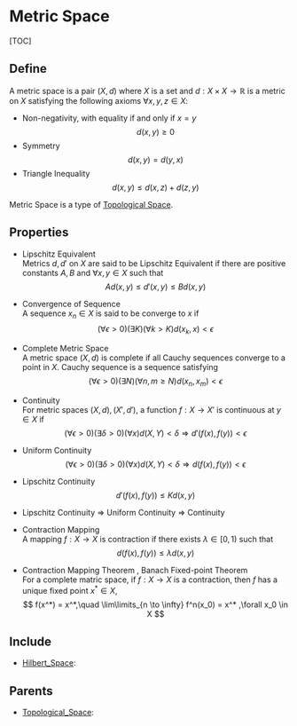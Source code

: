 # Metric Space

[TOC]

## Define

A metric space is a pair $(X, d)$ where $X$ is a set and $d: X \times X \to \mathbb R$  is a metric on $X$ satisfying the following axioms $\forall x, y, z \in X$:

- Non-negativity, with equality if and only if $x = y$
  $$
  d(x, y) \ge 0
  $$
- Symmetry
  $$
  d(x, y) = d(y, x)
  $$
- Triangle Inequality
  $$
  d(x, y) \le d(x, z) + d(z, y)
  $$

Metric Space is a type of [Topological Space](./Topological_Space.md).

## Properties

- Lipschitz Equivalent  
  Metrics $d, d'$ on $X$ are said to be Lipschitz Equivalent if there are positive constants $A, B$ and $\forall x, y \in X$ such that
  $$
  A d(x, y) \le d'(x, y) \le B d(x, y)
  $$

- Convergence of Sequence  
  A sequence $x_n \in X$ is said to be converge to $x$ if
  $$
  (\forall \epsilon > 0)(\exists K)(\forall k > K) d(x_k, x) < \epsilon
  $$

- Complete Metric Space  
  A metric space $(X, d)$ is complete if all Cauchy sequences converge to a point in $X$. Cauchy sequence is a sequence satisfying 
  $$
  (\forall \epsilon > 0)(\exists N)(\forall n, m \ge N) d(x_n, x_m) < \epsilon
  $$

- Continuity  
  For metric spaces $(X, d), (X', d')$, a function $f: X \to X'$ is continuous at $y \in X$ if
  $$
  (\forall \epsilon > 0)(\exists \delta > 0)(\forall x) d(X, Y) < \delta \Rightarrow d'(f(x),f(y)) < \epsilon
  $$

- Uniform Continuity
  $$
  (\forall \epsilon > 0)(\exists \delta > 0)(\forall x) d(X, Y) < \delta \Rightarrow d(f(x),f(y)) < \epsilon
  $$

- Lipschitz Continuity  
  $$
  d'(f(x), f(y)) \le K d(x, y)
  $$

- Lipschitz Continuity $\Rightarrow$ Uniform Continuity $\Rightarrow$ Continuity

- Contraction Mapping  
  A mapping $f: X \to X$ is contraction if there exists $\lambda \in [0, 1)$ such that
  $$
  d(f(x), f(y)) \le \lambda d(x, y)
  $$

- Contraction Mapping Theorem , Banach Fixed-point Theorem  
  For a complete matric space, if $f: X \to X$ is a contraction, then $f$ has a unique fixed point $x^* \in X$,
  $$
  f(x^*) = x^*,\quad \lim\limits_{n \to \infty} f^n(x_0) = x^* ,\forall x_0 \in X
  $$

## Include

- [Hilbert_Space](./Hilbert_Space.md): 

## Parents

- [Topological_Space](./Topological_Space.md): 


